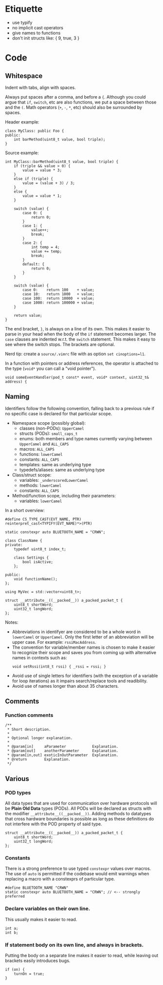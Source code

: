 # Etiquette

- use typify
- no implicit cast operators
- give names to functions
- don't init structs like: { 9, true, 3 }

# Code

## Whitespace

Indent with tabs, align with spaces.

Always put spaces after a comma, and before a `{`.
Although you could argue that `if`, `switch`, etc are also functions, we put a space between those and the `(`.
Math operators (`+`, `-`, `*`, etc) should also be surrounded by spaces.

Header example:
```
class MyClass: public Foo {
public:
	int barMethod(uint8_t value, bool triple);
}
```

Source example:
```
int MyClass::barMethod(uint8_t value, bool triple) {
	if (triple && value > 0) {
		value = value * 3;
	}
	else if (triple) {
		value = (value + 3) / 3;
	}
	else {
		value = value * 1;
	}

	switch (value) {
		case 0: {
			return 0;
		}
		case 1: {
			value++;
			break;
		}
		case 2: {
			int temp = 4;
			value += temp;
			break;
		}
		default: {
			return 0;
		}
	}

	switch (value) {
		case 0:    return 100    + value;
		case 10:   return 1000   + value;
		case 100:  return 10000  + value;
		case 1000: return 100000 + value;
	}

	return value;
}
```

The end bracket, `}`, is always on a line of its own. This makes it easier to parse in your head when the body of the `if` statement becomes larger.
The `case` clauses are indented w.r.t. the `switch` statement. This makes it easy to see where the switch stops.
The brackets are optional.

Nerd tip: create a `source/.vimrc` file with as option `set cinoptions=l1`.

In a function with pointers or address references, the operator is attached to the type (`void*` you can call a "void pointer").

```
void someEventHandler(pod_t const* event, void* context, uint32_t& address) {
```

## Naming

Identifiers follow the following convention, falling back to a previous rule if no specific case is declared for that particular scope.

- Namespace scope (possibly global):
	- classes (non-PODs): `UpperCamel`
	- structs (PODs): `small_caps_t`
	- enums: both members and type names currently varying between `UpperCamel` and `ALL_CAPS`
	- macros: `ALL_CAPS`
	- functions: `lowerCamel`
	- constants: `ALL_CAPS`
	- templates: same as underlying type
	- typedefs/aliases: same as underlying type
- Class/struct scope:
	- variables: `_underscoredLowerCamel`
	- methods: `lowerCamel`
	- constants: `ALL_CAPS`
- Method/function scope, including their parameters:
	- variables: `lowerCamel`

In a short overview:

```
#define CS_TYPE_CAST(EVT_NAME, PTR) reinterpret_cast<TYPIFY(EVT_NAME)*>(PTR)

static constexpr auto BLUETOOTH_NAME = "CRWN";

class ClassName {
private:
	typedef uint8_t index_t;

	class Settings {
		bool isActive;
	};

public:
	void functionName();
};

using MyVec = std::vector<uint8_t>;

struct __attribute__((__packed__)) a_packed_packet_t {
	uint8_t shortWord;
	uint32_t longWord;
};
```

Notes:
- Abbreviations in identifyer are considered to be a whole word in `lowerCamel` or `UpperCamel`. Only the first letter of an abbreviation will be upper case. For example: `rssiMacAddress`.
- The convention for variable/member names is chosen to make it easier to recognize their scope and saves you from coming up with alternative names in contexts such as:
	```
	void setRssi(int8_t rssi) { _rssi = rssi; }
	```
- Avoid use of single letters for identifiers (with the exception of a variable for loop iterations) as it impairs search/replace tools and readibility.
- Avoid use of names longer than about 35 characters.

## Comments

### Function comments
```
/**
 * Short description.
 *
 * Optional longer explanation.
 *
 * @param[in]     aParameter            Explanation.
 * @param[out]    anotherParameter      Explanation.
 * @param[in,out] exoticInOutParameter  Explanation.
 * @return        Explanation.
 */
```

## Various

### POD types

All data types that are used for communication over hardware protocols will be **Plain Old Data** types (PODs). All PODs will be declared as structs with the modifier `__attribute__((__packed__))`. Adding methods to datatypes that cross hardware boundaries is possible as long as these definitions do not interfere with the POD property of said type.

```
struct __attribute__((__packed__)) a_packed_packet_t {
	uint8_t shortWord;
	uint32_t longWord;
};
```

### Constants
There is a strong preference to use typed `constexpr` values over macros. The use of `auto` is permitted if the codebase would emit warnings when replacing a macro with a constexprs of particular type.

```
#define BLUETOOTH_NAME "CRWN"
static constexpr auto BLUETOOTH_NAME = "CRWN"; // <-- strongly preferred
```

### Declare variables on their own line.

This usually makes it easier to read.

```
int a;
int b;
```

### If statement body on its own line, and always in brackets.

Putting the body on a separate line makes it easier to read, while leaving out brackets easily introduces bugs.

```
if (on) {
	turnOn = true;
}
```





